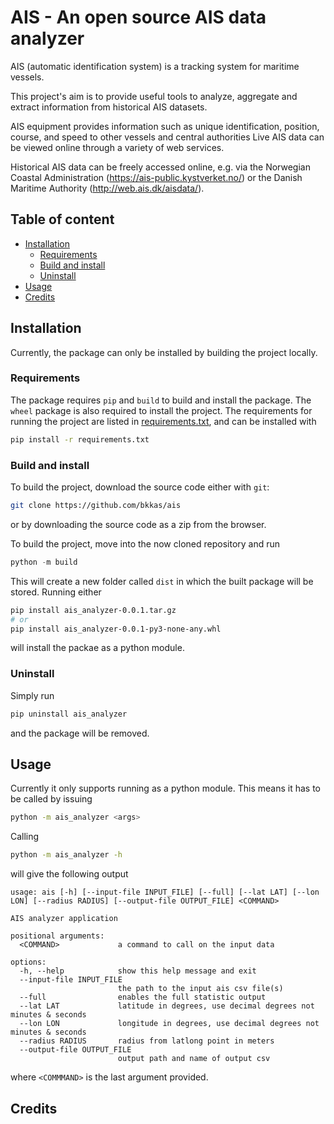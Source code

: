 # AIS - An open source AIS data analyzer

AIS (automatic identification system) is a tracking system for maritime vessels.

This project's aim is to provide useful tools to analyze, aggregate and extract information from historical AIS datasets.

AIS equipment provides information such as unique identification, position, course, and speed to other vessels and central authorities
Live AIS data can be viewed online through a variety of web services.  

Historical AIS data can be freely accessed online, e.g. via the
Norwegian Coastal Administration (https://ais-public.kystverket.no/) or the Danish Maritime Authority (http://web.ais.dk/aisdata/).


## Table of content
  * [Installation](#installation)
    * [Requirements](#requirements)
    * [Build and install](#build-and-install)
    * [Uninstall](#uninstall)
  * [Usage](#usage)
  * [Credits](#credits)

## Installation
Currently, the package can only be installed by building the project locally. 
### Requirements
The package requires `pip` and `build` to build and install the package.
The `wheel` package is also required to install the project.
The requirements for running the project are listed in [requirements.txt](requirements.txt), and can be installed with
```sh
pip install -r requirements.txt
```

### Build and install
To build the project, download the source code either with `git`:
```sh
git clone https://github.com/bkkas/ais
```
or by downloading the source code as a zip from the browser.

To build the project, move into the now cloned repository and run 
```py
python -m build
```
This will create a new folder called `dist` in which the built package will be stored.
Running either
```sh
pip install ais_analyzer-0.0.1.tar.gz  
# or 
pip install ais_analyzer-0.0.1-py3-none-any.whl
```
will install the packae as a python module.

### Uninstall
Simply run
```sh
pip uninstall ais_analyzer
```
and the package will be removed.

## Usage
Currently it only supports running as a python module.
This means it has to be called by issuing
```sh
python -m ais_analyzer <args>
```

Calling
```sh
python -m ais_analyzer -h
```
will give the following output
```
usage: ais [-h] [--input-file INPUT_FILE] [--full] [--lat LAT] [--lon LON] [--radius RADIUS] [--output-file OUTPUT_FILE] <COMMAND>

AIS analyzer application

positional arguments:
  <COMMAND>             a command to call on the input data

options:
  -h, --help            show this help message and exit
  --input-file INPUT_FILE
                        the path to the input ais csv file(s)
  --full                enables the full statistic output
  --lat LAT             latitude in degrees, use decimal degrees not minutes & seconds
  --lon LON             longitude in degrees, use decimal degrees not minutes & seconds
  --radius RADIUS       radius from latlong point in meters
  --output-file OUTPUT_FILE
                        output path and name of output csv
```
where `<COMMMAND>` is the last argument provided.



## Credits
